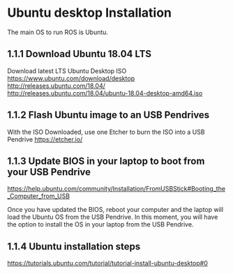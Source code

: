# Ubuntu desktop Installation

The main OS to run ROS is Ubuntu.

## 1.1.1 Download Ubuntu 18.04 LTS

Download latest LTS Ubuntu Desktop ISO
https://www.ubuntu.com/download/desktop
http://releases.ubuntu.com/18.04/
http://releases.ubuntu.com/18.04/ubuntu-18.04-desktop-amd64.iso

## 1.1.2 Flash Ubuntu image to an USB Pendrives

With the ISO Downloaded, use one Etcher to burn the ISO into a USB Pendrive
https://etcher.io/

## 1.1.3 Update BIOS in your laptop to boot from your USB Pendrive

https://help.ubuntu.com/community/Installation/FromUSBStick#Booting_the_Computer_from_USB

Once you have updated the BIOS, reboot your computer and the laptop will load
the Ubuntu OS from the USB Pendrive. In this moment, you will have the option to
install the OS in your laptop from the USB Pendrive.

## 1.1.4 Ubuntu installation steps

https://tutorials.ubuntu.com/tutorial/tutorial-install-ubuntu-desktop#0
